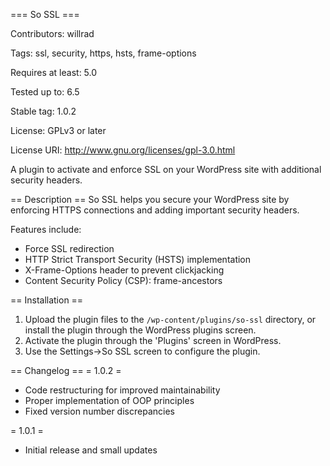 === So SSL ===

Contributors: willrad


Tags: ssl, security, https, hsts, frame-options


Requires at least: 5.0


Tested up to: 6.5


Stable tag: 1.0.2


License: GPLv3 or later


License URI: http://www.gnu.org/licenses/gpl-3.0.html




A plugin to activate and enforce SSL on your WordPress site with additional security headers.

== Description ==
So SSL helps you secure your WordPress site by enforcing HTTPS connections and adding important security headers.

Features include:
* Force SSL redirection
* HTTP Strict Transport Security (HSTS) implementation
* X-Frame-Options header to prevent clickjacking
* Content Security Policy (CSP): frame-ancestors

== Installation ==
1. Upload the plugin files to the `/wp-content/plugins/so-ssl` directory, or install the plugin through the WordPress plugins screen.
2. Activate the plugin through the 'Plugins' screen in WordPress.
3. Use the Settings->So SSL screen to configure the plugin.

== Changelog ==
= 1.0.2 =
* Code restructuring for improved maintainability
* Proper implementation of OOP principles
* Fixed version number discrepancies

= 1.0.1 =
* Initial release and small updates
